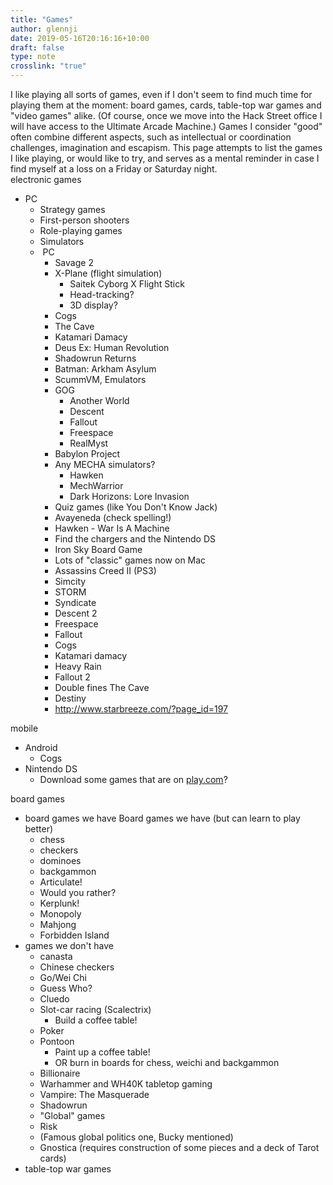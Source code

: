 ```yaml
---
title: "Games"
author: glennji
date: 2019-05-16T20:16:16+10:00
draft: false
type: note
crosslink: "true"
---
```

<div>I like playing all sorts of games, even if I don't seem to find much time for playing them at the moment: board games, cards, table-top war games and "video games" alike. (Of course, once we move into the Hack Street office I will have access to the Ultimate Arcade Machine.) Games I consider "good" often combine different aspects, such as intellectual or coordination challenges, imagination and escapism. This page attempts to list the games I like playing, or would like to try, and serves as a mental reminder in case I find myself at a loss on a Friday or Saturday night.</div>
electronic games
<ul>
 	<li>PC
<ul>
 	<li>Strategy games</li>
 	<li>First-person shooters</li>
 	<li>Role-playing games</li>
 	<li>Simulators</li>
 	<li> PC
<ul>
 	<li>Savage 2</li>
 	<li>X-Plane (flight simulation)
<ul>
 	<li>Saitek Cyborg X Flight Stick</li>
 	<li>Head-tracking?</li>
 	<li>3D display?</li>
</ul>
</li>
 	<li>Cogs</li>
 	<li>The Cave</li>
 	<li>Katamari Damacy</li>
 	<li>Deus Ex: Human Revolution</li>
 	<li>Shadowrun Returns</li>
 	<li>Batman: Arkham Asylum</li>
 	<li>ScummVM, Emulators</li>
 	<li>GOG
<ul>
 	<li>Another World</li>
 	<li>Descent</li>
 	<li>Fallout</li>
 	<li>Freespace</li>
 	<li>RealMyst</li>
</ul>
</li>
 	<li>Babylon Project</li>
 	<li>Any MECHA simulators?
<ul>
 	<li>Hawken</li>
 	<li>MechWarrior</li>
 	<li>Dark Horizons: Lore Invasion</li>
</ul>
</li>
 	<li>Quiz games (like You Don't Know Jack)</li>
 	<li>Avayeneda (check spelling!)</li>
 	<li>Hawken - War Is A Machine</li>
 	<li>Find the chargers and the Nintendo DS</li>
 	<li>Iron Sky Board Game</li>
 	<li>Lots of "classic" games now on Mac</li>
 	<li>Assassins Creed II (PS3)</li>
 	<li>Simcity</li>
 	<li>STORM</li>
 	<li>Syndicate</li>
 	<li>Descent 2</li>
 	<li>Freespace</li>
 	<li>Fallout</li>
 	<li>Cogs</li>
 	<li>Katamari damacy</li>
 	<li>Heavy Rain</li>
 	<li>Fallout 2</li>
 	<li>Double fines The Cave</li>
 	<li>Destiny</li>
 	<li><a href="http://www.starbreeze.com/?page_id=197">http://www.starbreeze.com/?page_id=197</a></li>
</ul>
</li>
</ul>
</li>
</ul>
mobile
<ul>
 	<li>Android
<ul>
 	<li>Cogs</li>
</ul>
</li>
 	<li>Nintendo DS
<ul>
 	<li>Download some games that are on <a href="http://play.com">play.com</a>?</li>
</ul>
</li>
</ul>
board games
<ul>
 	<li>board games we have
Board games we have (but can learn to play better)
<ul>
 	<li>chess</li>
 	<li>checkers</li>
 	<li>dominoes</li>
 	<li>backgammon</li>
 	<li>Articulate!</li>
 	<li>Would you rather?</li>
 	<li>Kerplunk!</li>
 	<li>Monopoly</li>
 	<li>Mahjong</li>
 	<li>Forbidden Island</li>
</ul>
</li>
 	<li>games we don't have
<ul>
 	<li>canasta</li>
 	<li>Chinese checkers</li>
 	<li>Go/Wei Chi</li>
 	<li>Guess Who?</li>
 	<li>Cluedo</li>
 	<li>Slot-car racing (Scalectrix)
<ul>
 	<li>Build a coffee table!</li>
</ul>
</li>
 	<li>Poker</li>
 	<li>Pontoon
<ul>
 	<li>Paint up a coffee table!</li>
 	<li>OR burn in boards for chess, weichi and backgammon</li>
</ul>
</li>
 	<li>Billionaire</li>
 	<li>Warhammer and WH40K tabletop gaming</li>
 	<li>Vampire: The Masquerade</li>
 	<li>Shadowrun</li>
 	<li>"Global" games</li>
 	<li>Risk</li>
 	<li>(Famous global politics one, Bucky mentioned)</li>
 	<li>Gnostica (requires construction of some pieces and a deck of Tarot cards)</li>
</ul>
</li>
 	<li>table-top war games</li>
</ul>
